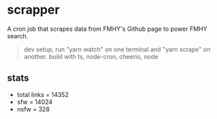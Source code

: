 # scrapper

A cron job that scrapes data from FMHY's Github page to power FMHY search.

> dev setup, run "yarn watch" on one terminal and "yarn scrape" on another.
> build with ts, node-cron, cheerio, node

## stats

-   total links = 14352
-   sfw = 14024
-   nsfw = 328
